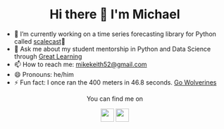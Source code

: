 <h1 align='center'>Hi there 👋 I'm Michael</h1>

- 🔭 I’m currently working on a time series forecasting library for Python called [scalecast](https://github.com/mikekeith52/scalecast)🌄
- 💬 Ask me about my student mentorship in Python and Data Science through [Great Learning](https://www.mygreatlearning.com/mit-applied-data-science-course?&utm_source=Google&utm_medium=search&utm_campaign=ADSB_Int_Search_Generic_Broad_US-E&adgroup_id=122344449751&campaign_id=12557782920&Keyword=data%20science&placement=&gclid=CjwKCAiA0KmPBhBqEiwAJqKK4ys41gqnjHfW9AU4iRO9o1jTKjbyGo6LcPqf-MOiabHdAuLEabt41BoC_nIQAvD_BwE)
- 📫 How to reach me: mikekeith52@gmail.com
- 😄 Pronouns: he/him
- ⚡ Fun fact: I once ran the 400 meters in 46.8 seconds. [Go Wolverines](https://gouvu.com/sports/track-and-field/roster/mike-keith/3290)
  
<div display="inline-block" align="center">
  <p>You can find me on</p>
  <a href="https://www.linkedin.com/in/michaelwkeith/"><img height="30px" src="https://img.shields.io/badge/LinkedIn-0077B5?style=for-the-badge&logo=linkedin&logoColor=white"></a>
  <a href="https://medium.com/@mikekeith52"><img height="30px" src="https://img.shields.io/badge/Medium-12100E?style=for-the-badge&logo=medium&logoColor=white"/></a>
</div>

